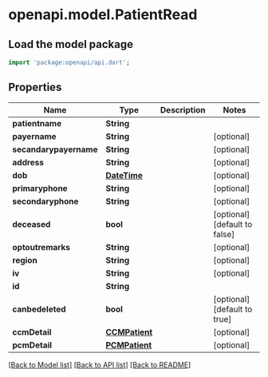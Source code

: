 # openapi.model.PatientRead

## Load the model package
```dart
import 'package:openapi/api.dart';
```

## Properties
Name | Type | Description | Notes
------------ | ------------- | ------------- | -------------
**patientname** | **String** |  | 
**payername** | **String** |  | [optional] 
**secandarypayername** | **String** |  | [optional] 
**address** | **String** |  | [optional] 
**dob** | [**DateTime**](DateTime.md) |  | [optional] 
**primaryphone** | **String** |  | [optional] 
**secondaryphone** | **String** |  | [optional] 
**deceased** | **bool** |  | [optional] [default to false]
**optoutremarks** | **String** |  | [optional] 
**region** | **String** |  | [optional] 
**iv** | **String** |  | [optional] 
**id** | **String** |  | 
**canbedeleted** | **bool** |  | [optional] [default to true]
**ccmDetail** | [**CCMPatient**](CCMPatient.md) |  | [optional] 
**pcmDetail** | [**PCMPatient**](PCMPatient.md) |  | [optional] 

[[Back to Model list]](../README.md#documentation-for-models) [[Back to API list]](../README.md#documentation-for-api-endpoints) [[Back to README]](../README.md)


